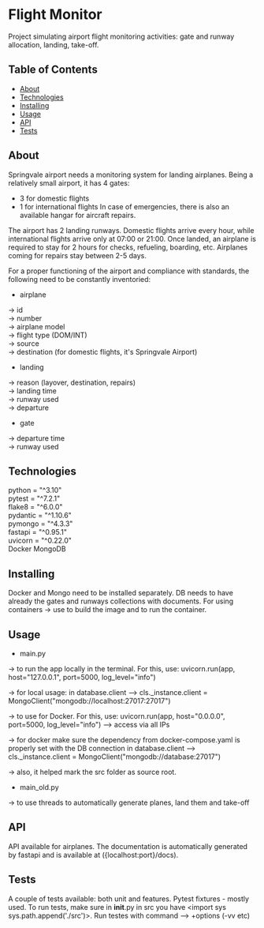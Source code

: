 # Flight Monitor 
Project simulating airport flight monitoring activities:
gate and runway allocation, landing, take-off.

## Table of Contents

- [About](#about)
- [Technologies](#technologies)
- [Installing](#installing)
- [Usage](#usage)
- [API](#api)
- [Tests](#tests)

## About

Springvale airport needs a monitoring system for landing airplanes.
Being a relatively small airport, it has 4 gates:

* 3 for domestic flights
* 1 for international flights
In case of emergencies, there is also an available hangar for aircraft repairs.

The airport has 2 landing runways.
Domestic flights arrive every hour, while international flights arrive only at 07:00 or 21:00.
Once landed, an airplane is required to stay for 2 hours for checks, refueling, boarding, etc.
Airplanes coming for repairs stay between 2-5 days.

For a proper functioning of the airport and compliance with standards, the following need to be constantly inventoried:

* airplane

-> id   
-> number  
-> airplane model  
-> flight type (DOM/INT)  
-> source  
-> destination (for domestic flights, it's Springvale Airport)

* landing

-> reason (layover, destination, repairs)  
-> landing time  
-> runway used  
-> departure  

* gate

-> departure time  
-> runway used

## Technologies
python = "^3.10"  
pytest = "^7.2.1"  
flake8 = "^6.0.0"  
pydantic = "^1.10.6"  
pymongo = "^4.3.3"  
fastapi = "^0.95.1"  
uvicorn = "^0.22.0"  
Docker
MongoDB

## Installing
Docker and Mongo need to be installed separately.
DB needs to have already the gates and runways collections with documents.
For using containers -> 
use <docker-compose build> to build the image and 
<docker-compose up> to run the container.

## Usage
- main.py   

-> to run the app locally in the terminal. For this, use: 
uvicorn.run(app, host="127.0.0.1", port=5000, log_level="info")  

-> for local usage: in database.client --> cls._instance.client = MongoClient("mongodb://localhost:27017:27017")  

-> to use for Docker. For this, use: 
uvicorn.run(app, host="0.0.0.0", port=5000, log_level="info") --> access via all IPs

->  for docker make sure the dependency from docker-compose.yaml is properly set with the DB connection in database.client -->
cls._instance.client = MongoClient("mongodb://database:27017")

-> also, it helped mark the src folder as source root.

- main_old.py  

-> to use threads to automatically generate planes, land them and take-off

## API
API available for airplanes. 
The documentation is automatically generated by fastapi and is available at ({localhost:port}/docs).

## Tests
A couple of tests available: both unit and features.
Pytest fixtures - mostly used.
To run tests, make sure in __init__.py in src you have <import sys
sys.path.append('./src')>.
Run testes with command <pytest> --> +options (-vv etc)
